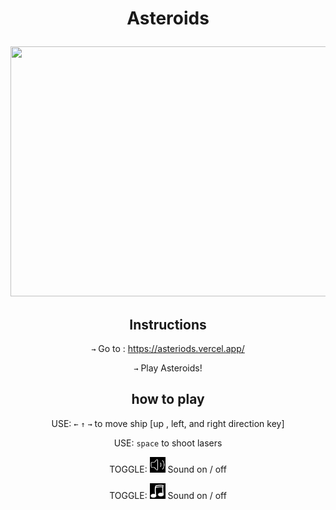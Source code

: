 
# <p align="center"> Asteroids </p>
<p align="center"><img src="https://user-images.githubusercontent.com/29616144/177475871-9804d39d-afdc-4db3-bcb1-b924b0931214.jpg" width="800px" height="400px" align-item="center"/></p>

 <h2 align="center"> Instructions </h2> 
 
<div align="center">
  
  `→` Go to : https://asteriods.vercel.app/  
  
  `→` Play Asteroids!
  
</div>

<h2 align="center">  how to play </h2>

<div align="center">
  
  USE: `←` `↑` `→` to move ship [up , left, and right direction key]  
  
  USE: `space` to shoot lasers  

  TOGGLE:  <img src="images/sound-on.jpg" id="sound-on" width="25px" height="25px"/> Sound on / off  
  
  TOGGLE:  <img src="images/music-on.jpg" id="sound-on" width="25px"      height="25px"/> Sound on / off 

</div>
